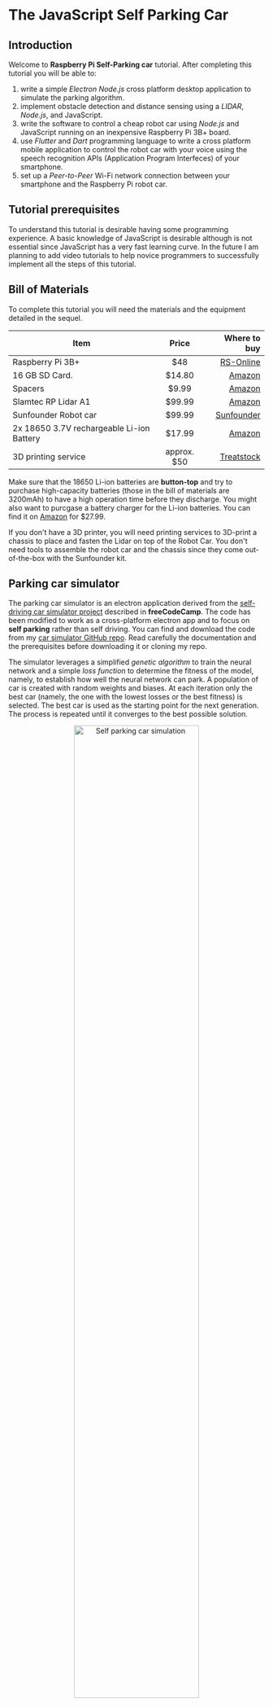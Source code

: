 # The JavaScript Self Parking Car

## Introduction 
Welcome to **Raspberry Pi Self-Parking car** tutorial. After completing this tutorial you will be able to:
1. write a simple *Electron Node.js* cross platform desktop application to simulate the parking algorithm.
2. implement obstacle detection and distance sensing using a *LIDAR*, *Node.js*, and JavaScript.
3. write the software to control a cheap robot car using *Node.js* and JavaScript running on an inexpensive Raspberry Pi 3B+ board.
4. use *Flutter* and *Dart* programming language to write a cross platform mobile application to control the robot car with your voice using the speech recognition APIs (Application Program Interfeces) of your smartphone.
5. set up a *Peer-to-Peer* Wi-Fi network connection between your smartphone and the Raspberry Pi robot car.

## Tutorial prerequisites
To understand this tutorial is desirable having some programming experience. A basic knowledge of JavaScript is desirable although is not essential since JavaScript has a very fast learning curve. In the future I am planning to add video tutorials to help novice programmers to successfully implement all the steps of this tutorial.

## Bill of Materials
To complete this tutorial you will need the materials and the equipment detailed in the sequel.

|         Item                              |    Price    |                                           Where to buy                                       |
|-------------------------------------------|:-----------:|---------------------------------------------------------------------------------------------:|
| Raspberry Pi 3B+                          |    $48      | [RS-Online](https://uk.rs-online.com/web/p/raspberry-pi/1373331?sra=pmpn)                    |
| 16 GB SD Card.                            |   $14.80    | [Amazon](https://www.amazon.com/Raspberry-Pi-16GB-Preloaded-Noobs/dp/B01H5ZNOYG/)            |                                           
| Spacers                                   |    $9.99    | [Amazon](https://www.amazon.com/HVAZI-270pcs-Female-Standoff-Assortment/dp/B01N1IUTVT/)      |
| Slamtec RP Lidar A1                       |   $99.99    | [Amazon](https://www.amazon.com/Slamtec-RPLIDAR-Scanning-Avoidance-Navigation/dp/B07TJW5SXF) |
| Sunfounder Robot car                      |   $99.99    | [Sunfounder](https://www.sunfounder.com/products/smart-video-car)                            |
| 2x 18650 3.7V rechargeable Li-ion Battery |   $17.99    | [Amazon](https://www.amazon.com/Rechargeable-Flashlight-Headlamps-Doorbells-Shipping/dp/B0B7X7WVFN/) |
| 3D printing service                       | approx. $50 | [Treatstock](https://www.treatstock.co.uk)                                                   |

Make sure that the 18650 Li-ion batteries are **button-top** and try to purchase high-capacity batteries (those in the bill of materials are 3200mAh) to have a high operation time before they discharge. You might also want to purcgase a battery charger for the Li-ion batteries. You can find it on  [Amazon](https://www.amazon.com/Intelligent-Charger-Universal-Rechargeable-Batteries/dp/B08GH7RLD1/) for $27.99.

If you don't have a 3D printer, you will need printing services to 3D-print a chassis to place and fasten the Lidar on top of the Robot Car. You don't need tools to assemble the robot car and the chassis since they come out-of-the-box with the Sunfounder kit.

## Parking car simulator
The parking car simulator is an electron application derived from the [self-driving car simulator project](https://www.freecodecamp.org/news/self-driving-car-javascript/) described in **freeCodeCamp**. The code has been modified to work as a cross-platform electron app and to focus on **self parking** rather than self driving. You can find and download the code from my [car simulator GitHub repo](https://github.com/gcornetta/car-simulator). Read carefully the documentation and the prerequisites before downloading it or cloning my repo.

The simulator leverages a simplified *genetic algorithm* to train the neural network and a simple *loss function* to determine the fitness of the model, namely, to establish how well the neural network can park. A population of car is created with random weights and biases. At each iteration only the best car (namely, the one with the lowest losses or the best fitness) is selected. The best car is used as the starting point for the next generation. The process is repeated until it converges to the best possible solution.  

<div align="center">
<img src="https://github.com/gcornetta/self-parking-car/blob/main/screenshots/self-parking.gif" alt="Self parking car simulation" width="70%">
</div>

Simulation is the first step necessary to design a self-parking car. The result is an (hopefully) neural network model that must be included in the embedded software running on the **Pi Robot Car**. The simulator generates a **brain.json** file that contains neuron weights and biases of the best neural network (i.e., the *brain*) of the self-parking car. These weight and biases must be loaded in the **Pi Robot Car** neural network. 

## Getting familiar with the LIDAR
A Lidar (Light Detection and Ranging) is a remote sensing technique that allows finding the distance of an object or a surface using a laser impulse and measuring the time for the reflected light to return to the receiver.

For this activity I will use [Slamtec RP A1](https://www.slamtec.com/en/Lidar/A1). It is a cheap but performant device that can be easily coneected to a Raspberry Pi using either the GPIO or the USB port. You can buy it on [Amazon](https://www.amazon.com/Slamtec-RPLIDAR-Scanning-Avoidance-Navigation/dp/B07TJW5SXF) for less rhan $100.

I have written a vanilla javascript wrapper on top of the `@tsofist/rplidar` driver. You can find and download the code from my [RP Lidar GitHub Repo](https://github.com/gcornetta/RPLidar). Read carefully the documentation and the prerequisites before downloading it or cloning my repo. 

## Getting familiar with server-side JavaScript
We have simulated the parking algorithm and we are now ready to implement on a small prototype. The system is made of a cheap Raspeberry Pi based robotic kit and a smartphone running a simple voice command interface. Raspberry Pi runs a small server that receives commands over a WiFi network and controls the car hardware to perform the parking operation. The Raspberry Pi and Smartphone for a wireless ad hoc network with a P2P (peer to peer) connection. This means that Raspberry Pi and Smartphone can communicate directly, without passing through a router. In this scenario is the Raspberry Pi that has a static IP address and runs a DHCP server to dynamically assign to the client smartphone an IP address into a given range. 

However, we will go through this step by step, decoupling the server logic from the business logic thet controls the car hardware and performs the parking operation. An implementation of the `Node.js` server using the `Fastify` framework can be found [here](https://github.com/gcornetta/rpi-car-test-server). Use it to understand the basic structure of a simple HTTP server and to test the Mobile App by setting up a simple network.

## The mobile app
The mobile app is the client application that connects to the server running of the **Raspberry Pi robot car** The client is written in `Dart` using `Google Flutter`. Flutter is a mobile development framework that allows the development of cross-platformm mobile applications from a unique codebase (in Dart).
<div align="center">
<img src="https://github.com/gcornetta/self-parking-car/blob/main/screenshots/mobile-interface.gif" alt="Self parking mobile interface" width="30%">
</div>

At this stage of the development, the application is very easy. It is a simple speech recognizer application that is triggered by the keywork `Hello Car`. The word after the keyword is considered a command. The application just recognizes two commands: **park** and  **stop**. You can download the Flutter application from [here](https://github.com/gcornetta/self-parking-car-mobile-app).

## Robot car control software
The Raspberry Pi robot car control software is made up of three parts:
1. the device drivers.
2. the car control logic.
3. the server to connect with the client voice app.

The device drivers controls the car hardware, namely the two rear motors and the three servos tocontrol fron rear steering and front camera tilt and pan.
The servos are controlld by a `PCA9685` 16-channel servo driver. You can download the software driver of PCA9685 from [here](https://github.com/gcornetta/PCA9685.git). The robot car has two DC gear rear motors connected to the back wheels and controlled by a motor driver. The motor driver board has inputs to control the motor direction and a PWM input (from the `PCA9685` board) to control motor speed. You can download the motor software driver from [here](https://github.com/gcornetta/rpi-car-motor-driver.git).

## Setting up the P2P network
The mobile app running on the smartphone must be connected to the **Pi Robot Car**. The best option is using the WiFi interfaces of the Raspberry Pi that controls the Robot Car and of the smartphone to create a *Peer-to-Peer* network. To do this, you will learn how to install a DHCP (Dynamic Host Configuration Protocol) server on the Raspberry Pi. The DHCP server will be responsible to dynamically assign an IP address to all those devices that connect to the server network. Once the DHCP server has been configured, the new WiFi network will be visible by the smartphone and can be selected in the `settings`menu.

The steps to follow in order to configure a DHCP server a Raspberry Pi and to create a P2P connection with another device are available [here](https://github.com/gcornetta/self-parking-car/tree/main/docs/p2p.md).

## Assembling the chassis

## Putting all together

## Roadmap
Software:
1. improve the mobile app user interface.
2. add more commands to the voice interface.

3D Printing:
1. improve the chassis.
2. create a 3D printing video tutorial using [Shapr 3D](https://www.shapr3d.com).

Teaching:
1. Create video tutorials.
2. Create course handouts.
